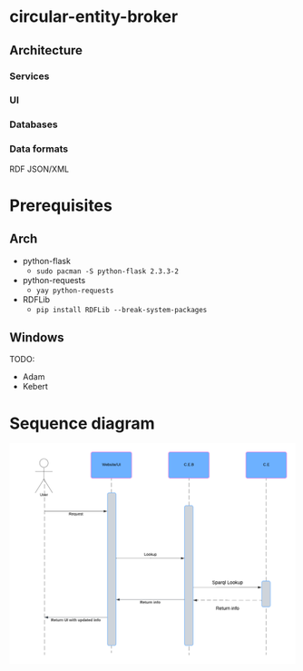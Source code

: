 # circular-entity-broker

## Architecture

### Services

### UI

### Databases

### Data formats
RDF 
JSON/XML


# Prerequisites

## Arch
- python-flask
    - ```sudo pacman -S python-flask 2.3.3-2```
- python-requests 
    - ```yay python-requests ```
- RDFLib
    - ```pip install RDFLib --break-system-packages``` 
## Windows
TODO:
- Adam
- Kebert



# Sequence diagram
![Sequence diagram of circular entity broker](/docs/images/C.E.B%20sequence%20diagram.png)
